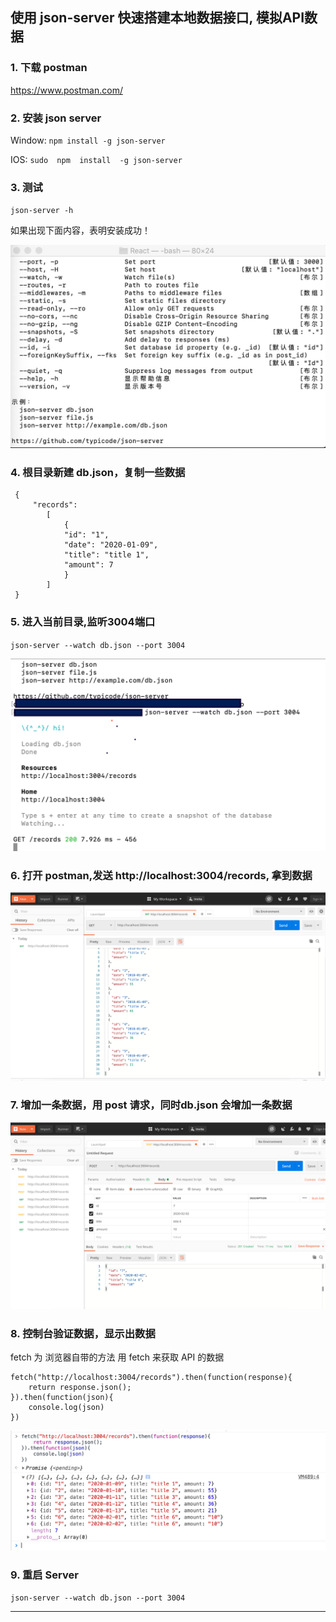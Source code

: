 ## 使用 json-server 快速搭建本地数据接口, 模拟API数据

### 1. 下载 postman
https://www.postman.com/

### 2. 安装 json server

Window: `npm install -g json-server`

IOS: `sudo  npm  install  -g json-server`

### 3. 测试 

`json-server -h `

如果出现下面内容，表明安装成功！

![Image](./public/json_server.png)


### 4. 根目录新建 db.json，复制一些数据

```
 {
     "records": 
        [
            {
            "id": "1",
            "date": "2020-01-09",
            "title": "title 1",
            "amount": 7
            }
        ]
 }
```

### 5. 进入当前目录,监听3004端口

`json-server --watch db.json --port 3004`

![Image](./public/listen.png)


### 6. 打开 postman,发送 http://localhost:3004/records, 拿到数据

![Image](./public/postman.png)


### 7. 增加一条数据，用 post 请求，同时db.json 会增加一条数据

![Image](./public/add_record.png)

### 8. 控制台验证数据，显示出数据

fetch 为 浏览器自带的方法
用 fetch 来获取 API 的数据
``` 
fetch("http://localhost:3004/records").then(function(response){
    return response.json();
}).then(function(json){
    console.log(json)
})
```

![Image](./public/records.png)


### 9. 重启 Server

`json-server --watch db.json --port 3004`



---------------------------------
